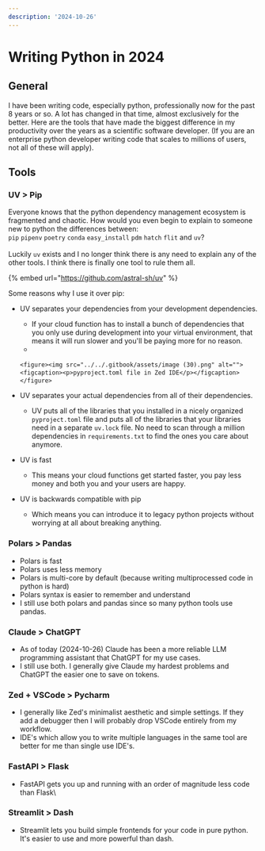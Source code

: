 ```yaml
---
description: '2024-10-26'
---
```


# Writing Python in 2024

## General

I have been writing code, especially python, professionally now for the past 8 years or so.  A lot has changed in that time, almost exclusively for the better.    Here are the tools that have made the biggest difference in my productivity over the years as a scientific software developer.  (If you are an enterprise python developer writing code that scales to millions of users, not all of these will apply).

## Tools

### UV > Pip

Everyone knows that the python dependency management ecosystem is fragmented and chaotic.  How would you even begin to explain to someone new to python the differences between:\
`pip` `pipenv` `poetry` `conda` `easy_install` `pdm` `hatch` `flit` and `uv`?\
\
Luckily `uv` exists and I no longer think there is any need to explain any of the other tools.  I think there is finally one tool to rule them all.

{% embed url="https://github.com/astral-sh/uv" %}

Some reasons why I use it over pip:

* UV separates your dependencies from your development dependencies. &#x20;
  * If your cloud function has to install a bunch of dependencies that you only use during development into your virtual environment,  that means it will run slower and you'll be paying more for no reason.
  *

      <figure><img src="../../.gitbook/assets/image (30).png" alt=""><figcaption><p>pyproject.toml file in Zed IDE</p></figcaption></figure>
* UV separates your actual dependencies from all of their dependencies.&#x20;
  * UV puts all of the libraries that you installed in a nicely organized `pyproject.toml` file and puts all of the libraries that your libraries need in a separate `uv.lock` file.  No need to scan through a million dependencies in `requirements.txt` to find the ones you care about anymore.
* UV is fast
  * This means your cloud functions get started faster, you pay less money and both you and your users are happy.
* UV is backwards compatible with pip
  * Which means you can introduce it to legacy python projects without worrying at all about breaking anything.

### Polars > Pandas

* Polars is fast
* Polars uses less memory
* Polars is multi-core by default (because writing multiprocessed code in python is hard)
* Polars syntax is easier to remember and understand
* I still use both polars and pandas since so many python tools use pandas.

### Claude > ChatGPT

* As of today (2024-10-26) Claude has been a more reliable LLM programming assistant that ChatGPT for my use cases. &#x20;
* I still use both.  I generally give Claude my hardest problems and ChatGPT the easier one to save on tokens.

### Zed + VSCode > Pycharm

* I generally like Zed's minimalist aesthetic and simple settings.  If they add a debugger then I will probably drop VSCode entirely from my workflow. &#x20;
* IDE's which allow you to write multiple languages in the same tool are better for me than single use IDE's.

### FastAPI > Flask&#x20;

* FastAPI gets you up and running with an order of magnitude less code than Flask\


### Streamlit > Dash

* Streamlit lets you build simple frontends for your code in pure python.   It's easier to use and more powerful than dash.

